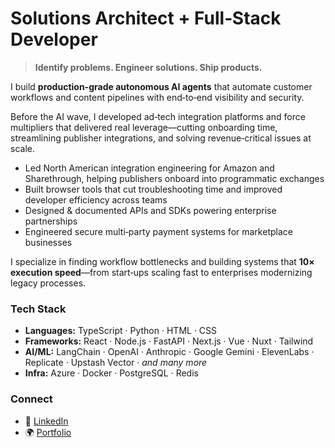 # Solutions Architect + Full‑Stack Developer  
> **Identify problems. Engineer solutions. Ship products.**

I build **production-grade autonomous AI agents** that automate customer workflows and content pipelines with end‑to‑end visibility and security.

Before the AI wave, I developed ad‑tech integration platforms and force multipliers that delivered real leverage—cutting onboarding time, streamlining publisher integrations, and solving revenue‑critical issues at scale.

- Led North American integration engineering for Amazon and Sharethrough, helping publishers onboard into programmatic exchanges
- Built browser tools that cut troubleshooting time and improved developer efficiency across teams 
- Designed & documented APIs and SDKs powering enterprise partnerships
- Engineered secure multi‑party payment systems for marketplace businesses

I specialize in finding workflow bottlenecks and building systems that **10× execution speed**—from start‑ups scaling fast to enterprises modernizing legacy processes.

### Tech Stack

- **Languages:** TypeScript · Python · HTML · CSS
- **Frameworks:** React · Node.js · FastAPI · Next.js · Vue · Nuxt · Tailwind  
- **AI/ML:** LangChain · OpenAI · Anthropic · Google Gemini · ElevenLabs · Replicate · Upstash Vector · _and many more_
- **Infra:** Azure · Docker · PostgreSQL · Redis

### Connect

- 💼 [LinkedIn](https://linkedin.com/in/jcottam)  
- 🌍 [Portfolio](https://johnryancottam.com)
